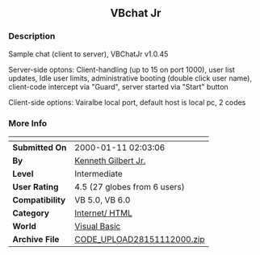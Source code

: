 ﻿<div align="center">

## VBchat Jr


</div>

### Description

Sample chat (client to server), VBChatJr v1.0.45

Server-side optons: Client-handling (up to 15 on port 1000), user list updates, Idle user limits, administrative booting (double click user name), client-code intercept via "Guard", server started via "Start" button

Client-side options: Vairalbe local port, default host is local pc, 2 codes
 
### More Info
 


<span>             |<span>
---                |---
**Submitted On**   |2000-01-11 02:03:06
**By**             |[Kenneth Gilbert Jr\.](https://github.com/Planet-Source-Code/PSCIndex/blob/master/ByAuthor/kenneth-gilbert-jr.md)
**Level**          |Intermediate
**User Rating**    |4.5 (27 globes from 6 users)
**Compatibility**  |VB 5\.0, VB 6\.0
**Category**       |[Internet/ HTML](https://github.com/Planet-Source-Code/PSCIndex/blob/master/ByCategory/internet-html__1-34.md)
**World**          |[Visual Basic](https://github.com/Planet-Source-Code/PSCIndex/blob/master/ByWorld/visual-basic.md)
**Archive File**   |[CODE\_UPLOAD28151112000\.zip](https://github.com/Planet-Source-Code/kenneth-gilbert-jr-vbchat-jr__1-5421/archive/master.zip)








